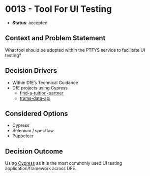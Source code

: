 # 0013 - Tool For UI Testing

* **Status**: accepted

## Context and Problem Statement

What tool should be adopted within the PTFYS service to facilitate UI testing?

## Decision Drivers

* Within DfE’s Technical Guidance
* DfE projects using Cypress
	* [find-a-tuition-partner](https://github.com/DFE-Digital/find-a-tuition-partner)
	* [trams-data-api](https://github.com/DFE-Digital/trams-data-api)
  
## Considered Options

* Cypress
* Selenium / specflow
* Puppeteer

## Decision Outcome

Using [Cypress](https://cypress.io) as it is the most commonly used UI testing application/framework across DFE.